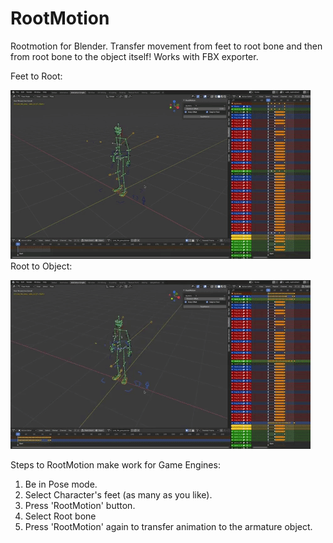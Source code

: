 # RootMotion
Rootmotion for Blender. Transfer movement from feet to root bone and then from root bone to the object itself! Works with FBX exporter.

Feet to Root:

![](rootmotion1.gif)
Root to Object:

![](rootmotion2.gif)


Steps to RootMotion make work for Game Engines:
1. Be in Pose mode.
2. Select Character's feet (as many as you like).
3. Press 'RootMotion' button.
4. Select Root bone
5. Press 'RootMotion' again to transfer animation to the armature object.
